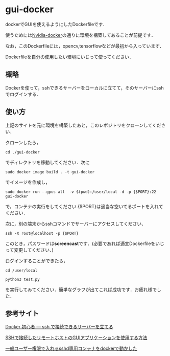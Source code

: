 # gui-docker
dockerでGUIを使えるようにしたDockerfileです．

使うためには[Nvidia-docker](https://github.com/FirstSS-Sub/Docker-Mnist)の通りに環境を構築してあることが前提です．

なお，このDockerfileには，opencv,tensorflowなどが最初から入っています．

Dockerfileを自分の使用したい環境にいじって使ってください．
## 概略
Dockerを使って，sshできるサーバーをローカルに立てて，そのサーバーにsshでログインする．
## 使い方
上記のサイトを元に環境を構築したあと，このレポジトリをクローンしてください．

クローンしたら，

 ```
cd ./gui-docker
 ```

でディレクトリを移動してください．次に

 ```
sudo docker image build . -t gui-docker
 ```

でイメージを作成し，

 ```
sudo docker run --gpus all  -v $(pwd):/user/local -d -p {$PORT}:22 gui-docker
 ```

で，コンテナの実行をしてください.{$PORT}は適当な空いてるポートを入れてください．

次に，別の端末からsshコマンドでサーバーにアクセスしてください．

 ```
ssh -X root@localhost -p {$PORT}
 ```

このとき，パスワードは**screencast**です．(必要であれば適宜Dockerfileをいじって変更してください．)

ログインすることができたら，

 ```
cd /user/local

python3 test.py
 ```

を実行してみてください．簡単なグラフが出てこれば成功です．お疲れ様でした．
## 参考サイト
[Docker 初心者 — ssh で接続できるサーバーを立てる](https://qiita.com/YumaInaura/items/adb20c8083fce2da86e1)

[SSHで接続したリモートホストのGUIアプリケーションを使用する方法](https://users.miraclelinux.com/support/?q=node/374)

[一般ユーザー権限で入れるsshd専用コンテナをdockerで動かした](https://blog.n-z.jp/blog/2018-07-31-user-sshd-in-docker.html)

